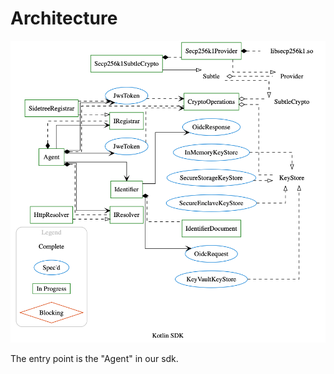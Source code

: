 Architecture
===

![UML Class Diagram overview of the sdk](./assets/overallStatus.gv.png)

The entry point is the "Agent" in our sdk.